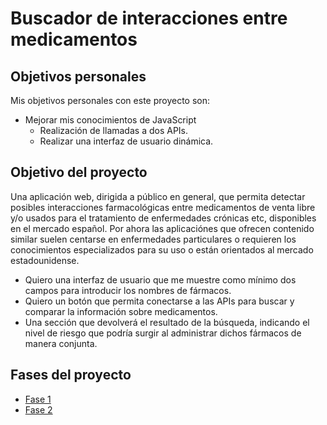 # Buscador de interacciones entre medicamentos

## Objetivos personales

Mis objetivos personales con este proyecto son:
* Mejorar mis conocimientos de JavaScript
    * Realización de llamadas a dos APIs.
    * Realizar una interfaz de usuario dinámica.

## Objetivo del proyecto

Una aplicación web, dirigida a público en general, que permita detectar posibles interacciones farmacológicas entre medicamentos de venta libre y/o usados para el tratamiento de enfermedades crónicas etc, disponibles en el mercado español.
Por ahora las aplicaciónes que ofrecen contenido similar suelen centarse en enfermedades particulares o requieren los conocimientos especializados para su uso o están orientados al mercado estadounidense.

* Quiero una interfaz de usuario que me muestre como mínimo dos campos para introducir los nombres de fármacos.
* Quiero un botón que permita conectarse a las APIs para buscar y comparar la información sobre medicamentos.
* Una sección que devolverá el resultado de la búsqueda, indicando el nivel de riesgo que podría surgir al administrar dichos fármacos de manera conjunta.

## Fases del proyecto
* [Fase 1](https://github.com/mariaadobos/personal-project/blob/master/FASE-1.md)
* [Fase 2](https://github.com/mariaadobos/personal-project/blob/master/FASE-2.md)
